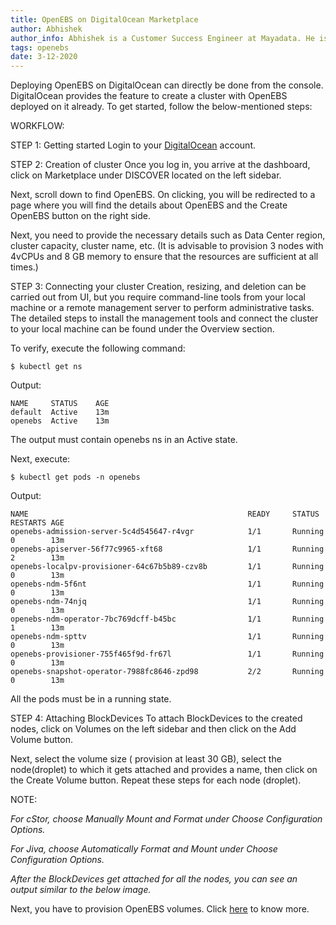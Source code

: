 ```yaml
---
title: OpenEBS on DigitalOcean Marketplace
author: Abhishek
author_info: Abhishek is a Customer Success Engineer at Mayadata. He is currently working with Kubernetes and Docker.
tags: openebs
date: 3-12-2020
--- 
```


Deploying OpenEBS on DigitalOcean can directly be done from the console. DigitalOcean provides the feature to create a cluster with OpenEBS deployed on it already. To get started, follow the below-mentioned steps:

WORKFLOW:

STEP 1: Getting started
Login to your [DigitalOcean](https://cloud.digitalocean.com/login) account.

STEP 2: Creation of cluster
Once you log in, you arrive at the dashboard, click on Marketplace under DISCOVER located on the left sidebar.

Next, scroll down to find OpenEBS. On clicking, you will be redirected to a page where you will find the details about OpenEBS and the Create OpenEBS button on the right side.

Next, you need to provide the necessary details such as Data Center region, cluster capacity, cluster name, etc. (It is advisable to provision 3 nodes with 4vCPUs and 8 GB memory to ensure that the resources are sufficient at all times.)

STEP 3: Connecting your cluster
Creation, resizing, and deletion can be carried out from UI, but you require command-line tools from your local machine or a remote management server to perform administrative tasks. The detailed steps to install the management tools and connect the cluster to your local machine can be found under the Overview section.

To verify, execute the following command:

```$ kubectl get ns```

Output:
```
NAME     STATUS    AGE
default  Active    13m
openebs  Active    13m
```
The output must contain openebs ns in an Active state.

Next, execute:

```$ kubectl get pods -n openebs```

Output:
```
NAME                                                 READY     STATUS    RESTARTS AGE
openebs-admission-server-5c4d545647-r4vgr            1/1       Running   0        13m
openebs-apiserver-56f77c9965-xft68                   1/1       Running   2        13m
openebs-localpv-provisioner-64c67b5b89-czv8b         1/1       Running   0        13m
openebs-ndm-5f6nt                                    1/1       Running   0        13m
openebs-ndm-74njq                                    1/1       Running   0        13m
openebs-ndm-operator-7bc769dcff-b45bc                1/1       Running   1        13m
openebs-ndm-spttv                                    1/1       Running   0        13m
openebs-provisioner-755f465f9d-fr67l                 1/1       Running   0        13m
openebs-snapshot-operator-7988fc8646-zpd98           2/2       Running   0        13m
```
All the pods must be in a running state.

STEP 4: Attaching BlockDevices
To attach BlockDevices to the created nodes, click on Volumes on the left sidebar and then click on the Add Volume button.

Next, select the volume size ( provision at least 30 GB), select the node(droplet) to which it gets attached and provides a name, then click on the Create Volume button. Repeat these steps for each node (droplet).

NOTE:

*For cStor, choose Manually Mount and Format under Choose Configuration Options.*

*For Jiva, choose Automatically Format and Mount under Choose Configuration Options.*

*After the BlockDevices get attached for all the nodes, you can see an output similar to the below image.*

Next, you have to provision OpenEBS volumes.  Click [here](https://docs.openebs.io/docs/next/ugcstor.html#provisioning-a-cStor-volume) to know more.